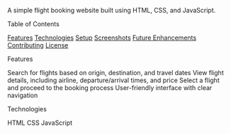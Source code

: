 
A simple flight booking website built using HTML, CSS, and JavaScript.

 Table of Contents

 [Features](features)
 [Technologies](technologies)
 [Setup](setup)
 [Screenshots](screenshots)
 [Future Enhancements](future-enhancements)
 [Contributing](contributing)
 [License](license)

 Features

 Search for flights based on origin, destination, and travel dates
 View flight details, including airline, departure/arrival times, and price
 Select a flight and proceed to the booking process
 User-friendly interface with clear navigation

 Technologies

 HTML
 CSS
 JavaScript
